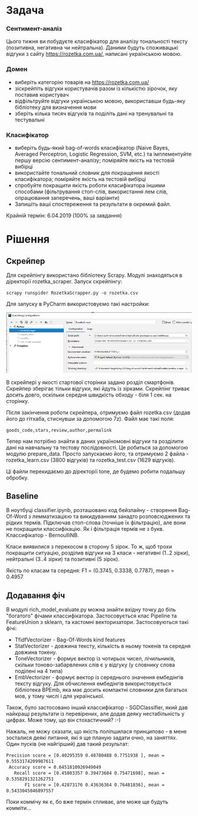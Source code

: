 # Задача

### Сентимент-аналіз

Цього тижня ви побудуєте класифікатор для аналізу тональності тексту 
(позитивна, негативна чи нейтральна). Даними будуть споживацькі відгуки 
з сайту https://rozetka.com.ua/, написані українською мовою.

### Домен
* виберіть категорію товарів на https://rozetka.com.ua/
* зіскрейпіть відгуки користувачів разом із кількістю зірочок, яку поставив користувач
* відфільтруйте відгуки українською мовою, використавши будь-яку бібліотеку для 
визначення мови
* зберіть кілька тисяч відгуків та поділіть дані на тренувальні та тестувальні

### Класифікатор
* виберіть будь-який bag-of-words класифікатор (Naive Bayes, Averaged Perceptron, 
Logistic Regression, SVM, etc.) та імплементуйте першу версію сентимент-аналізу; 
поміряйте якість на тестовій вибірці
* використайте тональний словник для покращення якості класифікатора; поміряйте 
якість на тестовій вибірці
* спробуйте покращити якість роботи класифікатора іншими способами (фільтрування 
стоп-слів, використання лем слів, опрацювання заперечень, ваші варіанти)
* Запишіть ваші спостереження та результати в окремий файл.

Крайній термін: 6.04.2019 (100% за завдання)

# Рішення

## Скрейпер
Для скрейпінгу використано бібліотеку Scrapy. Модулі знаходяться в діректорії 
rozetka_scraper. Запуск скрейпінгу:

```
scrapy runspider RozetkaScrapper.py -o rozetka.csv
```

Для запуску в PyCharm використовуємо такі настройки:

![PyCharm options](pycharm.png)

В скрейпері у якості стартової сторінки задано розділ смартфонів. Скрейпер зберігає
тільки відгуки, які йдуть із зірками. Скрейпінг триває досить довго, оскільки середня 
швидкість обходу - біля 1 сек. на сторінку.

Після закінчення роботи скрейпера, отримуємо файл rozetka.csv (додав його до гітхаба,
стиснувши за допомогою 7z). Файл має такі поля:

    goods_code,stars,review,author,permalink

Тепер нам потрібно знайти в даних україномовні відгуки та розділити дані на навчальну
та тестову послідовності. Це робиться за допомогою модулю prepare_data. Просто
запускаємо його, та отримуємо 2 файла - rozetka_learn.csv (3800 відгуків) та 
rozetka_test.csv (1629 відгуків).

Ці файли перекидаємо до діректорії tone, де будемо робити подальшу обробку.

## Baseline
В ноутбуці classifier.ipynb, розташовано код бейзлайну - створення Bag-Of-Word з 
лемматизацією та викидуванням занадто розповсюджених та рідких термів. Підключав
стоп-слова (точніше їх фільтрацію), але вони не покращили классифікацію. Як і 
фільтрація термів не з букв. Классифікатор - BernoulliNB. 

Класи виявилися з перекосом в сторону 5 зірок. То ж, щоб трохи покращити ситуацію,
розділив відгуки на 3 класи - негативні (1..2 зірки), нейтральні (3..4 зірки) та 
позитивні (5 зірок).

Якість по класам та середня:
F1 = (0.3745, 0.3338, 0.7787), mean = 0.4957

## Додавання фіч

В модулі rich_model_evaluate.py можна знайти вхідну точку до біль "богатого" фічами 
классифікатора. Застосовується клас Pipeline та FeatureUnion з sklearn, та кастомні 
векторизатори. Застосовуються такі фічі:

* TfidfVectorizer - Bag-Of-Words kind features
* StatVectorizer - довжина тексту, кількість в ньому токенів та середня довжина 
токену.
* ToneVectorizer - формує вектор із чотирьох чисел, лічильників, скільки 
тоново-забарвлених слів є у відгуку (у словнику слова поділені на 4 типа)
* EmbVectorizer - формує вектор із середнього значення ембедінгів тексту відгуку. Для
обчислення ембедінгів використовується бібліотека BPEmb, яка має досить компактні 
словники для багатьох мов, у тому числі і для української. 

Також, було застосовано інший классифікатор - SGDClassifier, який дав найкращі 
результати із перевірених, але додав деяку нестабільність у цифрах. Може тому, що 
він стохастичний? :-)

Нажаль, не можу сказати, що якість поліпшилася принципово - в мене зосталися деякі 
питання, які я ще планую задати очно, на заняттях. Один пусків (не найгірший) дав
такий результат:

```
Precision score = [0.40295359 0.48780488 0.7751938 ], mean = 0.5553174209987611
 Accuracy score = 0.6451810926949049
   Recall score = [0.45803357 0.39473684 0.75471698], mean = 0.5358291321262751
       F1 score = [0.42873176 0.43636364 0.76481836], mean = 0.5433045846897557
```

Поки коммічу як є, бо вже термін спливає, але може ще будуть комміти...